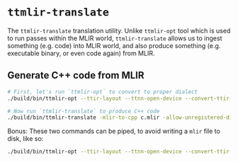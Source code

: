 # `ttmlir-translate`

The `ttmlir-translate` translation utility. Unlike `ttmlir-opt` tool which is used to run passes within the MLIR world, `ttmlir-translate` allows us to ingest something (e.g. code) into MLIR world, and also produce something (e.g. executable binary, or even code again) from MLIR.
## Generate C++ code from MLIR

```bash
# First, let's run `ttmlir-opt` to convert to proper dialect
./build/bin/ttmlir-opt --ttir-layout --ttnn-open-device --convert-ttir-to-ttnn --convert-ttnn-to-emitc test/ttmlir/Dialect/TTNN/simple_multiply.mlir -o c.mlir

# Now run `ttmlir-translate` to produce C++ code
./build/bin/ttmlir-translate -mlir-to-cpp c.mlir -allow-unregistered-dialect
```

Bonus: These two commands can be piped, to avoid writing a `mlir` file to disk, like so:
```bash
./build/bin/ttmlir-opt --ttir-layout --ttnn-open-device --convert-ttir-to-ttnn --convert-ttnn-to-emitc test/ttmlir/Dialect/TTNN/simple_multiply.mlir | ./build/bin/ttmlir-translate -mlir-to-cpp -allow-unregistered-dialect
```
